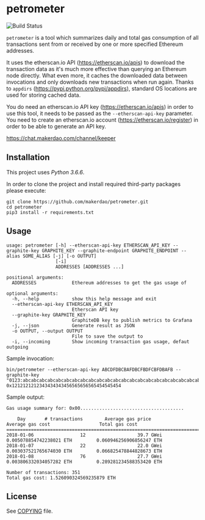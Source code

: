 # petrometer

![Build Status](https://github.com/makerdao/petrometer/actions/workflows/.github/workflows/tests.yaml/badge.svg?branch=master)

`petrometer` is a tool which summarizes daily and total gas consumption of all transactions sent
from or received by one or more specified Ethereum addresses.

It uses the etherscan.io API (<https://etherscan.io/apis>) to download the transaction data as it's
much more effective than querying an Ethereum node directly. What even more, it caches the downloaded
data between invocations and only downloads new transactions when run again. Thanks to `appdirs`
(<https://pypi.python.org/pypi/appdirs>), standard OS locations are used for storing cached data.

You do need an etherscan.io API key (<https://etherscan.io/apis>) in order to use this tool,
it needs to be passed as the `--etherscan-api-key` parameter. You need to create an etherscan.io
account (<https://etherscan.io/register>) in order to be able to generate an API key.

<https://chat.makerdao.com/channel/keeper>

## Installation

This project uses _Python 3.6.6_.

In order to clone the project and install required third-party packages please execute:

```
git clone https://github.com/makerdao/petrometer.git
cd petrometer
pip3 install -r requirements.txt
```

## Usage

```
usage: petrometer [-h] --etherscan-api-key ETHERSCAN_API_KEY --graphite-key GRAPHITE_KEY --graphite-endpoint GRAPHITE_ENDPOINT --alias SOME_ALIAS [-j] [-o OUTPUT]
                  [-i]
                  ADDRESSES [ADDRESSES ...]

positional arguments:
  ADDRESSES             Ethereum addresses to get the gas usage of

optional arguments:
  -h, --help            show this help message and exit
  --etherscan-api-key ETHERSCAN_API_KEY
                        Etherscan API key
  --graphite-key GRAPHITE_KEY
                        GraphiteDB key to publish metrics to Grafana
  -j, --json            Generate result as JSON
  -o OUTPUT, --output OUTPUT
                        File to save the output to
  -i, --incoming        Show incoming transaction gas usage, defaut outgoing

```

Sample invocation:

```
bin/petrometer --etherscan-api-key ABCDFDBCBAFDBCFBDFCBFDBAFB --graphite-key "0123:abcabcabcabcabcabcabcabcabcabcabcabcabcabcabcabcabcabcabcabcabcabcabcabcabcabcabcabcabcabcabcabcabc=" 0x1212121212343434343456565656565454545454
```

Sample output:

```
Gas usage summary for: 0x00......................................

    Day       # transactions        Average gas price              Average gas cost                  Total gas cost
===========================================================================================================================
2018-01-06                 12                   39.7 GWei         0.005078854742238021 ETH         0.060946256906856247 ETH
2018-01-07                 22                   22.0 GWei         0.003037521765674030 ETH         0.066825478844828673 ETH
2018-01-08                 76                   27.7 GWei         0.003806332034057282 ETH         0.289281234588353420 ETH

Number of transactions: 351
Total gas cost: 1.526090324569235879 ETH
```

## License

See [COPYING](https://github.com/makerdao/petrometer/blob/master/COPYING) file.

